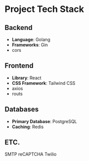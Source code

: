 # Project Tech Stack

## Backend

- **Language**: Golang
- **Frameworks**: Gin
- cors

## Frontend

- **Library**: React
- **CSS Framework**: Tailwind CSS
- axios
- routs

## Databases

- **Primary Database**: PostgreSQL
- **Caching**: Redis

## ETC.
SMTP
reCAPTCHA
Twilio
